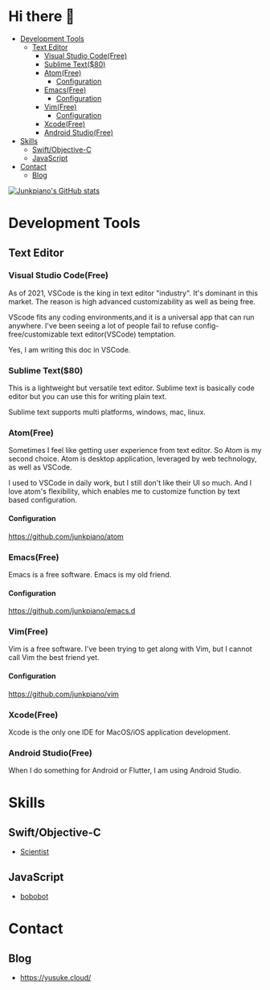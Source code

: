 Hi there 👋
=======================

<!-- START doctoc generated TOC please keep comment here to allow auto update -->
<!-- DON'T EDIT THIS SECTION, INSTEAD RE-RUN doctoc TO UPDATE -->

- [Development Tools](#development-tools)
  - [Text Editor](#text-editor)
    - [Visual Studio Code(Free)](#visual-studio-codefree)
    - [Sublime Text(\$80)](#sublime-text%5C80)
    - [Atom(Free)](#atomfree)
      - [Configuration](#configuration)
    - [Emacs(Free)](#emacsfree)
      - [Configuration](#configuration-1)
    - [Vim(Free)](#vimfree)
      - [Configuration](#configuration-2)
    - [Xcode(Free)](#xcodefree)
    - [Android Studio(Free)](#android-studiofree)
- [Skills](#skills)
  - [Swift/Objective-C](#swiftobjective-c)
  - [JavaScript](#javascript)
- [Contact](#contact)
  - [Blog](#blog)

<!-- END doctoc generated TOC please keep comment here to allow auto update -->

[![Junkpiano's GitHub stats](https://github-readme-stats.vercel.app/api?username=junkpiano)](https://github.com/anuraghazra/github-readme-stats)

# Development Tools

## Text Editor

### Visual Studio Code(Free)

As of 2021, VSCode is the king in text editor "industry". It's dominant in this market.
The reason is high advanced customizability as well as being free.

VScode fits any coding environments,and it is a universal app that can run anywhere.
I've been seeing a lot of people fail to refuse config-free/customizable text editor(VSCode) temptation.

Yes, I am writing this doc in VSCode.

### Sublime Text(\$80)

This is a lightweight but versatile text editor.
Sublime text is basically code editor but you can use this for writing plain text.

Sublime text supports multi platforms, windows, mac, linux.

### Atom(Free)

Sometimes I feel like getting user experience from text editor. So Atom is my second choice.
Atom is desktop application, leveraged by web technology, as well as VSCode.

I used to VSCode in daily work, but I still don't like their UI so much. And I love atom's flexibility, which enables me to customize function by text based configuration.

#### Configuration

https://github.com/junkpiano/atom

### Emacs(Free)

Emacs is a free software. Emacs is my old friend.

#### Configuration

https://github.com/junkpiano/emacs.d

### Vim(Free)

Vim is a free software. I've been trying to get along with Vim, but I cannot call Vim the best friend yet.

#### Configuration

https://github.com/junkpiano/vim

### Xcode(Free)

Xcode is the only one IDE for MacOS/iOS application development.

### Android Studio(Free)

When I do something for Android or Flutter, I am using Android Studio.

# Skills

## Swift/Objective-C

- [Scientist](https://github.com/junkpiano/scientist)

## JavaScript

- [bobobot](https://github.com/junkpiano/bobobot)

# Contact

## Blog

- https://yusuke.cloud/
